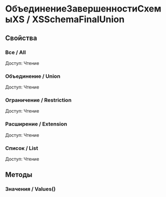 
# ОбъединениеЗавершенностиСхемыXS / XSSchemaFinalUnion
      

      
## Свойства
    
### Все / All
Доступ: Чтение
### Объединение / Union
Доступ: Чтение
### Ограничение / Restriction
Доступ: Чтение
### Расширение / Extension
Доступ: Чтение
### Список / List
Доступ: Чтение
## Методы
    
### Значения / Values()
    
    